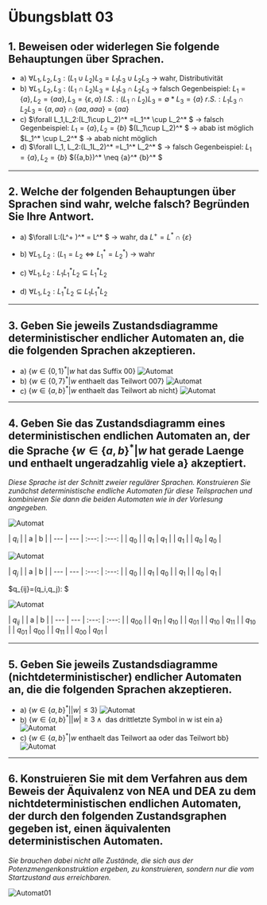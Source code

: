 # Übungsblatt 03
## 1. Beweisen oder widerlegen Sie folgende Behauptungen über Sprachen.

* a) $\forall L_1,L_2,L_3:(L_1 \cup L_2)L_3=L_1L_3\cup L_2L_3$
-> wahr, Distributivität
* b) $\forall L_1,L_2,L_3:(L_1\cap L_2)L_3=L_1L_3\cap L_2L_3$
-> falsch
Gegenbeispiel:
$L_1=\{a\},L_2=\{aa\},L_3=\{\varepsilon, a\}$
$l.S.:(L_1\cap L_2)L_3=\emptyset * L_3=\{a\}$
$r.S.:L_1L_3\cap L_2L_3=\{a,aa\}\cap \{aa,aaa\}=\{aa\}$
* c) $\forall L_1,L_2:(L_1\cup L_2)^* =L_1^* \cup L_2^* $
-> falsch
Gegenbeispiel:
$L_1=\{a\},L_2=\{b\}$
$(L_1\cup L_2)^* $ -> abab ist möglich
$L_1^* \cup L_2^* $ -> abab nicht möglich
* d) $\forall L_1, L_2:(L_1L_2)^* =L_1^* L_2^* $
-> falsch
Gegenbeispiel:
$L_1=\{a\},L_2=\{b\}$
$(\{a,b\})^* \neq \{a\}^* \{b\}^* $

---

## 2. Welche der folgenden Behauptungen über Sprachen sind wahr, welche falsch? Begründen Sie Ihre Antwort.
* a) $\forall L:(L^+ )^* = L^* $
-> wahr, da $L^+ = L^* \cap \{\varepsilon \}$

* b) $\forall L_1,L_2 : (L_1 =L_2 \Leftrightarrow L_1^* =L_2^* )$
-> wahr
* c) $\forall L_1, L_2 : L_1L_1^* L_2 \subseteq L_1^* L_2$
* d) $\forall L_1, L_2 : L_1^* L_2 \subseteq L_1L_1^* L_2$

---

## 3. Geben Sie jeweils Zustandsdiagramme deterministischer endlicher Automaten an, die die folgenden Sprachen akzeptieren.
* a) $\{w\in \{0,1\}^* | w\text{ hat das Suffix } 00\}$
![Automat](Automat3a.png)
* b) $\{w \in \{0, 7\}^* | w \text{ enthaelt das Teilwort } 007\}$
![Automat](Automat3b.png)
* c) $\{w \in \{a, b\}^* | w \text{ enthaelt das Teilwort ab nicht}\}$
![Automat](Automat3c.png)

---

## 4. Geben Sie das Zustandsdiagramm eines deterministischen endlichen Automaten an, der die Sprache $\{w \in \{a, b\}^* | w \text{ hat gerade Laenge und enthaelt ungeradzahlig viele a}\}$ akzeptiert.
*Diese Sprache ist der Schnitt zweier regulärer Sprachen. Konstruieren Sie zunächst deterministische endliche Automaten für diese Teilsprachen und kombinieren Sie dann die beiden Automaten wie in der Vorlesung angegeben.*

![Automat](Automat4_1.png)

| $q_i$ | | a | b |
| --- | --- | :---: | :---: |
| $q_0$ | | $q_1$ | $q_1$ |
| $q_1$ | | $q_0$ | $q_0$ |


![Automat](Automat4_2.png)

| $q_j$ | | a | b |
| --- | --- | :---: | :---: |
| $q_0$ | | $q_1$ | $q_0$ |
| $q_1$ | | $q_0$ | $q_1$ |

$q_{ij}=(q_i,q_j): $

![Automat](Automat4_3.png)

| $q_{ij}$ | | a | b |
| --- | --- | :---: | :---: |
| $q_{00}$ | | $q_{11}$ | $q_{10}$ |
| $q_{01}$ | | $q_{10}$ | $q_{11}$ |
| $q_{10}$ | | $q_{01}$ | $q_{00}$ |
| $q_{11}$ | | $q_{00}$ | $q_{01}$ |

---

## 5. Geben Sie jeweils Zustandsdiagramme (nichtdeterministischer) endlicher Automaten an, die die folgenden Sprachen akzeptieren.
* a) $\{w\in \{a,b\}^* ||w|\leq 3\}$
![Automat](Automat5a.png)
* b) $\{w \in \{a,b\}^* | |w| \geq 3 \land \text{ das drittletzte Symbol in w ist ein a}\}$
![Automat](Automat5b.png)
* c) $\{w \in \{a, b\}^* | w \text{ enthaelt das Teilwort aa oder das Teilwort bb}\}$
![Automat](Automat5c.png)

---

## 6. Konstruieren Sie mit dem Verfahren aus dem Beweis der Äquivalenz von NEA und DEA zu dem nichtdeterministischen endlichen Automaten, der durch den folgenden Zustandsgraphen gegeben ist, einen äquivalenten deterministischen Automaten.
*Sie brauchen dabei nicht alle Zustände, die sich aus der Potenzmengenkonstruktion ergeben, zu konstruieren, sondern nur die vom Startzustand aus erreichbaren.*

![Automat01](Automat01.png)
